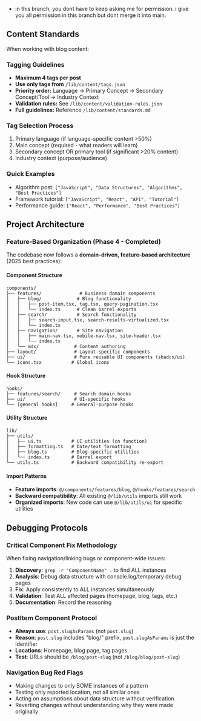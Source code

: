 - in this branch, you dont have to keep asking me for permission. i give you all permission in this branch but dont merge it into main.

## Content Standards

When working with blog content:

### Tagging Guidelines
- **Maximum 4 tags per post**
- **Use only tags from** `/lib/content/tags.json`
- **Priority order:** Language → Primary Concept → Secondary Concept/Tool → Industry Context
- **Validation rules:** See `/lib/content/validation-rules.json`
- **Full guidelines:** Reference `/lib/content/standards.md`

### Tag Selection Process
1. Primary language (if language-specific content >50%)
2. Main concept (required - what readers will learn)
3. Secondary concept OR primary tool (if significant >20% content)
4. Industry context (purpose/audience)

### Quick Examples
- Algorithm post: `["JavaScript", "Data Structures", "Algorithms", "Best Practices"]`
- Framework tutorial: `["JavaScript", "React", "API", "Tutorial"]`
- Performance guide: `["React", "Performance", "Best Practices"]`

## Project Architecture

### Feature-Based Organization (Phase 4 - Completed)
The codebase now follows a **domain-driven, feature-based architecture** (2025 best practices):

#### Component Structure
```
components/
├── features/              # Business domain components  
│   ├── blog/             # Blog functionality
│   │   ├── post-item.tsx, tag.tsx, query-pagination.tsx
│   │   └── index.ts      # Clean barrel exports
│   ├── search/           # Search functionality
│   │   ├── search-input.tsx, search-results-virtualized.tsx
│   │   └── index.ts
│   ├── navigation/       # Site navigation
│   │   ├── main-nav.tsx, mobile-nav.tsx, site-header.tsx
│   │   └── index.ts  
│   └── mdx/             # Content authoring
├── layout/              # Layout-specific components
├── ui/                  # Pure reusable UI components (shadcn/ui)
└── icons.tsx           # Global icons
```

#### Hook Structure
```
hooks/
├── features/search/     # Search domain hooks
├── ui/                  # UI-specific hooks  
└── [general hooks]     # General-purpose hooks
```

#### Utility Structure  
```
lib/
├── utils/
│   ├── ui.ts           # UI utilities (cn function)
│   ├── formatting.ts   # Date/text formatting
│   ├── blog.ts         # Blog-specific utilities
│   └── index.ts        # Barrel export
└── utils.ts            # Backward compatibility re-export
```

#### Import Patterns
- **Feature imports**: `@/components/features/blog`, `@/hooks/features/search`
- **Backward compatibility**: All existing `@/lib/utils` imports still work
- **Organized imports**: New code can use `@/lib/utils/ui` for specific utilities

## Debugging Protocols

### Critical Component Fix Methodology
When fixing navigation/linking bugs or component-wide issues:

1. **Discovery**: `grep -r "ComponentName" .` to find ALL instances
2. **Analysis**: Debug data structure with console.log/temporary debug pages
3. **Fix**: Apply consistently to ALL instances simultaneously 
4. **Validation**: Test ALL affected pages (homepage, blog, tags, etc.)
5. **Documentation**: Record the reasoning

### PostItem Component Protocol
- **Always use**: `post.slugAsParams` (not `post.slug`)
- **Reason**: `post.slug` includes "blog/" prefix, `post.slugAsParams` is just the identifier
- **Locations**: Homepage, blog page, tag pages
- **Test**: URLs should be `/blog/post-slug` (not `/blog/blog/post-slug`)

### Navigation Bug Red Flags
- Making changes to only SOME instances of a pattern
- Testing only reported location, not all similar ones
- Acting on assumptions about data structure without verification
- Reverting changes without understanding why they were made originally